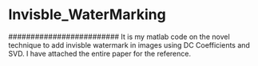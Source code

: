 # Invisble_WaterMarking
#########################
It is my matlab code on the novel technique to add invisble watermark in images using DC Coefficients and SVD.
I have attached the entire paper for the reference.
